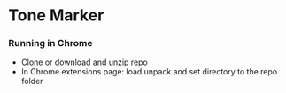 # Tone Marker

### Running in Chrome
- Clone or download and unzip repo
- In Chrome extensions page: load unpack and set directory to the repo folder